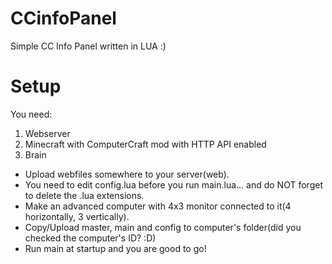 CCinfoPanel
===========

Simple CC Info Panel written in LUA :)

Setup
===========

You need:
 1. Webserver
 2. Minecraft with ComputerCraft mod with HTTP API enabled
 3. Brain

- Upload webfiles somewhere to your server(web).
- You need to edit config.lua before you run main.lua... and do NOT forget to delete the .lua extensions.
- Make an advanced computer with 4x3 monitor connected to it(4 horizontally, 3 vertically).
- Copy/Upload master, main and config to computer's folder(did you checked the computer's ID? :D)
- Run main at startup and you are good to go!